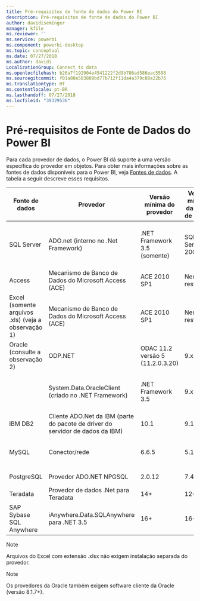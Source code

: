 ```yaml
---
title: Pré-requisitos de fonte de dados do Power BI
description: Pré-requisitos de fonte de dados do Power BI
author: davidiseminger
manager: kfile
ms.reviewer: ''
ms.service: powerbi
ms.component: powerbi-desktop
ms.topic: conceptual
ms.date: 07/27/2018
ms.author: davidi
LocalizationGroup: Connect to data
ms.openlocfilehash: b26a7f192904e4541222f2d9b786ad586eac5598
ms.sourcegitcommit: f01a88e583889bd77b712f11da4a379c88a22b76
ms.translationtype: HT
ms.contentlocale: pt-BR
ms.lasthandoff: 07/27/2018
ms.locfileid: "39329536"
---
```

# <a name="power-bi-data-source-prerequisites"></a>Pré-requisitos de Fonte de Dados do Power BI
Para cada provedor de dados, o Power BI dá suporte a uma versão específica do provedor em objetos. Para obter mais informações sobre as fontes de dados disponíveis para o Power BI, veja [Fontes de dados](desktop-data-sources.md). A tabela a seguir descreve esses requisitos.

| Fonte de dados | Provedor | Versão mínima do provedor | Versão mínima da fonte de dados | Objetos de fonte dados com suporte | Link de download |
| --- | --- | --- | --- | --- | --- |
| SQL Server |ADO.net (interno no .Net Framework) |.NET Framework 3.5 (somente) |SQL Server 2005+ |Tabelas/modos de exibição, Funções escalares, Funções de tabela |Incluído no .NET Framework 3.5 ou superior |
| Access |Mecanismo de Banco de Dados do Microsoft Access (ACE) |ACE 2010 SP1 |Nenhuma restrição |Tabelas/modos de exibição |[Link de download](http://go.microsoft.com/fwlink/?linkid=285987&clcid=0x409) |
| Excel (somente arquivos .xls) (veja a observação 1) |Mecanismo de Banco de Dados do Microsoft Access (ACE) |ACE 2010 SP1 |Nenhuma restrição |Tabelas, planilhas |[Link de download](http://go.microsoft.com/fwlink/?linkid=285987&clcid=0x409) |
| Oracle (consulte a observação 2) |ODP.NET |ODAC 11.2 versão 5 (11.2.0.3.20) |9.x+ |Tabelas/modos de exibição |[Link de download](http://go.microsoft.com/fwlink/?linkid=272376&clcid=0x409) |
| | System.Data.OracleClient (criado no .NET Framework) |.NET Framework 3.5 |9.x+ |Tabelas/modos de exibição |Incluído no .NET Framework 3.5 ou superior |
| IBM DB2 |Cliente ADO.Net da IBM (parte do pacote de driver do servidor de dados da IBM) |10.1 |9.1+ |Tabelas/modos de exibição |[Link de download](http://go.microsoft.com/fwlink/?linkid=274911&clcid=0x409) |
| MySQL |Conector/rede |6.6.5 |5.1 |Tabelas/modos de exibição, Funções escalares |[Link de download](http://go.microsoft.com/fwlink/?linkid=278885&clcid=0x409) |
| PostgreSQL |Provedor ADO.NET NPGSQL |2.0.12 |7.4 |Tabelas/modos de exibição |[Link de download](http://go.microsoft.com/fwlink/?linkid=282716&clcid=0x409) |
| Teradata |Provedor de dados .Net para Teradata |14+ |12+ |Tabelas/modos de exibição |[Link de download](http://go.microsoft.com/fwlink/?linkid=278886&clcid=0x409) |
| SAP Sybase SQL Anywhere |iAnywhere.Data.SQLAnywhere para .NET 3.5 |16+ |16+ |Tabelas/modos de exibição |[Link de download](http://go.microsoft.com/fwlink/?linkid=324846) |

>[!NOTE]
>Arquivos do Excel com extensão .xlsx não exigem instalação separada do provedor.

>[!NOTE]
>Os provedores da Oracle também exigem software cliente da Oracle (versão 8.1.7+).
> 
> 

